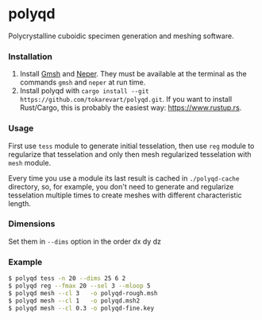 # polyqd

Polycrystalline cuboidic specimen generation and meshing software.

### Installation

1. Install [Gmsh](https://gmsh.info/) and [Neper](http://www.neper.info/).
   They must be available at the terminal as the commands `gmsh` and `neper` at run time.
2. Install polyqd with `cargo install --git https://github.com/tokarevart/polyqd.git`.
   If you want to install Rust/Cargo, this is probably the easiest way: https://www.rustup.rs.

### Usage
First use `tess` module to generate initial tesselation,
then use `reg` module to regularize that tesselation
and only then mesh regularized tesselation with `mesh` module.

Every time you use a module its last result is cached
in `./polyqd-cache` directory, so, for example, you don't need
to generate and regularize tesselation multiple times to create meshes with
different characteristic length.

### Dimensions

Set them in `--dims` option in the order dx dy dz

### Example

``` sh
$ polyqd tess -n 20 --dims 25 6 2  
$ polyqd reg --fmax 20 --sel 3 --mloop 5  
$ polyqd mesh --cl 3   -o polyqd-rough.msh
$ polyqd mesh --cl 1   -o polyqd.msh2
$ polyqd mesh --cl 0.3 -o polyqd-fine.key
```
